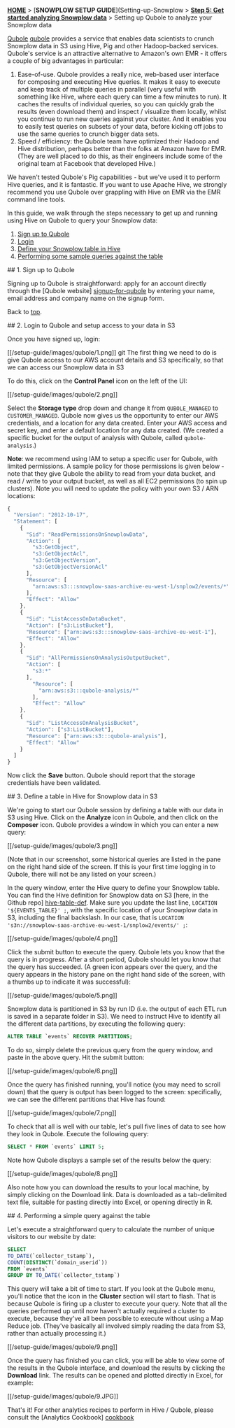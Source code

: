 <a name="top" />

[**HOME**](Home) > [**SNOWPLOW SETUP GUIDE**](Setting-up-Snowplow > [**Step 5: Get started analyzing Snowplow data**](Getting-started-analyzing-Snowplow-data) > Setting up Qubole to analyze your Snowplow data 

[Qubole] [qubole] provides a service that enables data scientists to crunch Snowplow data in S3 using Hive, Pig and other Hadoop-backed services. Qubole's service is an attractive alternative to Amazon's own EMR - it offers a couple of big advantages in particular:

1. Ease-of-use. Qubole provides a really nice, web-based user interface for composing and executing Hive queries. It makes it easy to execute and keep track of multiple queries in parallel (very useful with something like Hive, where each query can time a few minutes to run). It caches the results of individual queries, so you can quickly grab the results (even download them) and inspect / visualize them locally, whilst you continue to run new queries against your cluster. And it enables you to easily test queries on subsets of your data, before kicking off jobs to use the same queries to crunch bigger data sets.
2. Speed / efficiency: the Qubole team have optimized their Hadoop and Hive distribution, perhaps better than the folks at Amazon have for EMR. (They are well placed to do this, as their engineers include some of the original team at Facebook that developed Hive.)

We haven't tested Qubole's Pig capabilities - but we've used it to perform Hive queries, and it is fantastic. If you want to use Apache Hive, we strongly recommend you use Qubole over grappling with Hive on EMR via the EMR command line tools.

In this guide, we walk through the steps necessary to get up and running using Hive on Qubole to query your Snowplow data:

1. [Sign up to Qubole](#signup)
2. [Login](#login)
3. [Define your Snowplow table in Hive](#define-table)
4. [Performing some sample queries against the table](#queries)

<a name="sign-up" />
## 1. Sign up to Qubole

Signing up to Qubole is straightforward: apply for an account directly through the [Qubole website] [signup-for-qubole] by entering your name, email address and company name on the signup form.

Back to [top](#top).

<a name="login" />
## 2. Login to Qubole and setup access to your data in S3

Once you have signed up, login:

[[/setup-guide/images/qubole/1.png]]
git 
The first thing we need to do is give Qubole access to our AWS account details and S3 specifically, so that we can access our Snowplow data in S3

To do this, click on the **Control Panel** icon on the left of the UI:

[[/setup-guide/images/qubole/2.png]]

Select the **Storage type** drop down and change it from `QUBOLE_MANAGED` to `CUSTOMER_MANAGED`. Qubole now gives us the opportunity to enter our AWS credentials, and a location for any data created. Enter your AWS access and secret key, and enter a default location for any data created. (We created a specific bucket for the output of analysis with Qubole, called `qubole-analysis`.)

**Note**: we recommend using IAM to setup a specific user for Qubole, with limited permissions. A sample policy for those permissions is given below - note that they give Qubole the ability to read from your data bucket, and read / write to your output bucket, as well as all EC2 permissions (to spin up clusters). Note you will need to update the policy with your own S3 / ARN locations:

```javascript
{
  "Version": "2012-10-17",
  "Statement": [
    {
      "Sid": "ReadPermissionsOnSnowplowData",
      "Action": [
        "s3:GetObject",
        "s3:GetObjectAcl",
        "s3:GetObjectVersion",
        "s3:GetObjectVersionAcl"      
      ],
      "Resource": [
        "arn:aws:s3:::snowplow-saas-archive-eu-west-1/snplow2/events/*"
      ],
      "Effect": "Allow"
    },
    {
      "Sid": "ListAccessOnDataBucket",
      "Action": ["s3:ListBucket"],
      "Resource": ["arn:aws:s3:::snowplow-saas-archive-eu-west-1"],
      "Effect": "Allow"
    },
    {
      "Sid": "AllPermissionsOnAnalysisOutputBucket",
      "Action": [
        "s3:*"
      ],
        "Resource": [
          "arn:aws:s3:::qubole-analysis/*"
        ],
        "Effect": "Allow"
    },
    {
      "Sid": "ListAccessOnAnalysisBucket",
      "Action": ["s3:ListBucket"],
      "Resource": ["arn:aws:s3:::qubole-analysis"],
      "Effect": "Allow"
    }  
  ]
}
```

Now click the **Save** button. Qubole should report that the storage credentials have been validated.

<a name="define-table" />
## 3. Define a table in Hive for Snowplow data in S3

We're going to start our Qubole session by defining a table with our data in S3 using Hive. Click on the **Analyze** icon in Qubole, and then click on the **Composer** icon. Qubole provides a window in which you can enter a new query:

[[/setup-guide/images/qubole/3.png]]

(Note that in our screenshot, some historical queries are listed in the pane on the right hand side of the screen. If this is your first time logging in to Qubole, there will not be any listed on your screen.)

In the query window, enter the Hive query to define your Snowplow table. You can find the Hive definition for Snowplow data on S3 [here, in the Github repo] [hive-table-def]. Make sure you update the last line, `LOCATION '${EVENTS_TABLE}' ;`, with the specific location of your Snowplow data in S3, including the final backslash. In our case, that is `LOCATION 's3n://snowplow-saas-archive-eu-west-1/snplow2/events/' ;`:

[[/setup-guide/images/qubole/4.png]]

Click the submit button to execute the query. Qubole lets you know that the query is in progress. After a short period, Qubole should let you know that the query has succeeded. (A green icon appears over the query, and the query appears in the history pane on the right hand side of the screen, with a thumbs up to indicate it was successful):

[[/setup-guide/images/qubole/5.png]]

Snowplow data is partitioned in S3 by run ID (i.e. the output of each ETL run is saved in a separate folder in S3). We need to instruct Hive to identify all the different data partitions, by executing the following query:

```sql 
ALTER TABLE `events` RECOVER PARTITIONS;
```

To do so, simply delete the previous query from the query window, and paste in the above query. Hit the submit button:

[[/setup-guide/images/qubole/6.png]]

Once the query has finished running, you'll notice (you may need to scroll down) that the query is output has been logged to the screen: specifically, we can see the different partitions that Hive has found:

[[/setup-guide/images/qubole/7.png]]

To check that all is well with our table, let's pull five lines of data to see how they look in Qubole. Execute the following query:

```sql
SELECT * FROM `events` LIMIT 5;
```

Note how Qubole displays a sample set of the results below the query:

[[/setup-guide/images/qubole/8.png]]

Also note how you can download the results to your local machine, by simply clicking on the Download link. Data is downloaded as a tab-delimited text file, suitable for pasting directly into Excel, or opening directly in R.


<a name="queries" />
## 4. Performing a simple query against the table

Let's execute a straightforward query to calculate the number of unique visitors to our website by date:

```sql
SELECT
TO_DATE(`collector_tstamp`),
COUNT(DISTINCT(`domain_userid`)) 
FROM `events`
GROUP BY TO_DATE(`collector_tstamp`)
```

This query will take a bit of time to start. If you look at the Qubole menu, you'll notice that the icon in the **Cluster** section will start to flash. That is because Qubole is firing up a cluster to execute your query. Note that all the queries performed up until now haven't actually required a cluster to execute, because they've all been possible to execute without using a Map Reduce job. (They've basically all involved simply reading the data from S3, rather than actually processing it.)

[[/setup-guide/images/qubole/9.png]]

Once the query has finished you can click, you will be able to view some of the results in the Qubole interface, and download the results by clicking the **Download** link. The results can be opened and plotted directly in Excel, for example:

[[/setup-guide/images/qubole/9.JPG]]

That's it! For other analytics recipes to perform in Hive / Qubole, please consult the [Analytics Cookbook] [cookbook]





[qubole]: http://www.qubole.com/
[signup-for-qubole]: http://info.qubole.com/free-account
[hive-table-def]: https://github.com/snowplow/snowplow/blob/master/4-storage/hive-storage/hiveql/table-def.q
[cookbook]: http://snowplowanalytics.com/analytics/index.html